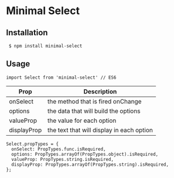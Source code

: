 # Minimal Select





## Installation


` $ npm install minimal-select`


## Usage

```
import Select from 'minimal-select' // ES6
```



| Prop | Description |
| ---|--- |
| onSelect | the method that is fired onChange |
| options | the data that will build the options |
| valueProp | the value for each option |
| displayProp | the text that will display in each option | 


```
Select.propTypes = {
  onSelect: PropTypes.func.isRequired,
  options: PropTypes.arrayOf(PropTypes.object).isRequired,
  valueProp: PropTypes.string.isRequired,
  displayProp: PropTypes.arrayOf(PropTypes.string).isRequired,
};
  ```
